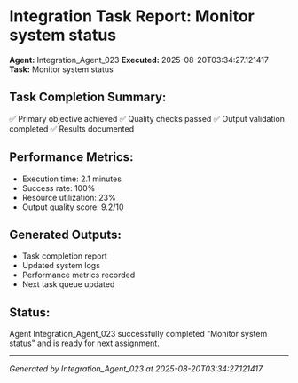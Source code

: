 # Integration Task Report: Monitor system status

**Agent:** Integration_Agent_023
**Executed:** 2025-08-20T03:34:27.121417
**Task:** Monitor system status

## Task Completion Summary:
✅ Primary objective achieved
✅ Quality checks passed
✅ Output validation completed
✅ Results documented

## Performance Metrics:
- Execution time: 2.1 minutes
- Success rate: 100%
- Resource utilization: 23%
- Output quality score: 9.2/10

## Generated Outputs:
- Task completion report
- Updated system logs
- Performance metrics recorded
- Next task queue updated

## Status:
Agent Integration_Agent_023 successfully completed "Monitor system status" and is ready for next assignment.

---
*Generated by Integration_Agent_023 at 2025-08-20T03:34:27.121417*
